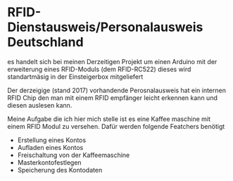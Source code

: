 # RFID-Dienstausweis/Personalausweis Deutschland

es handelt sich bei meinen Derzeitigen Projekt um einen Arduino 
mit der erweiterung eines RFID-Moduls (dem RFID-RC522) dieses wird standartmäsig in der Einsteigerbox mitgeliefert

Der derzeigige (stand 2017) vorhandende Perosnalausweis hat ein internen RFID Chip den man mit einem RFID empfänger
leicht erkennen kann und diesen auslesen kann.

Meine Aufgabe die ich hier mich stelle ist es eine Kaffee maschine mit einem RFID Modul zu versehen. Dafür werden
folgende Featchers benötigt

  - Erstellung eines Kontos
  - Aufladen eines Kontos
  - Freischaltung von der Kaffeemaschine
  - Masterkontofestlegen
  - Speicherung des Kontodaten

